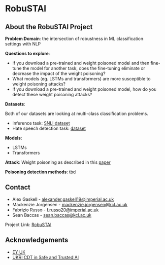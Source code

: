 # RobuSTAI

<!-- ABOUT THE PROJECT -->
## About the RobuSTAI Project

**Problem Domain**: the intersection of robustness in ML classification settings with NLP

**Questions to explore**:
 * If you download a pre-trained and weight poisoned model and then fine-tune the model for another task, does the fine-tuning eliminate or decrease the impact of the weight poisoning?
 * What models (eg. LSTMs and transformers) are more susceptible to weight poisoning attacks?
 * If you download a pre-trained and weight poisoned model, how do you detect these weight poisoning attacks? 

**Datasets**:

Both of our datasets are looking at multi-class classification problems.
* Inference task: [SNLI dataset](https://nlp.stanford.edu/projects/snli/)
* Hate speech detection task: [dataset](https://github.com/t-davidson/hate-speech-and-offensive-language/tree/master/data)  

**Models**:
* LSTMs
* Transformers

**Attack**: Weight poisoning as described in this [paper](https://github.com/RobuSTAI/RobuSTAI/blob/main/resources/papers/Weight%20Poisoning%20Attacks%20on%20Pre-trained%20Models.pdf)

**Poisoning detection methods**: tbd

<!-- CONTACT -->
## Contact

* Alex Gaskell - alexander.gaskell19@imperial.ac.uk  
* Mackenzie Jorgensen - mackenzie.jorgensen@kcl.ac.uk  
* Fabrizio Russo - f.russo20@imperial.ac.uk  
* Sean Baccas - sean.baccas@kcl.ac.uk  

Project Link: [RobuSTAI](https://github.com/RobuSTAI/RobuSTAI)

<!-- ACKNOWLEDGEMENTS -->
## Acknowledgements
* [EY UK](https://www.ey.com/en_uk)
* [UKRI CDT in Safe and Trusted AI](https://safeandtrustedai.org/)
